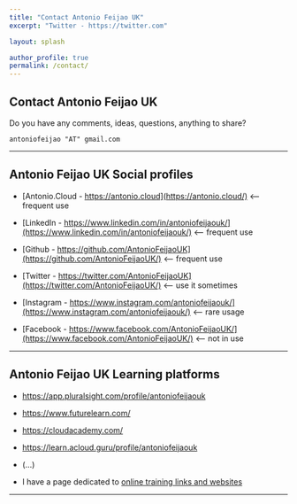 ```yaml
---
title: "Contact Antonio Feijao UK"
excerpt: "Twitter - https://twitter.com"

layout: splash

author_profile: true
permalink: /contact/
---
```


## Contact Antonio Feijao UK

Do you have any comments, ideas, questions, anything to share? 

`antoniofeijao "AT" gmail.com`

---

## Antonio Feijao UK Social profiles

* [Antonio.Cloud - https://antonio.cloud](https://antonio.cloud/) <-- frequent use

* [LinkedIn - https://www.linkedin.com/in/antoniofeijaouk/](https://www.linkedin.com/in/antoniofeijaouk/) <-- frequent use
  
* [Github - https://github.com/AntonioFeijaoUK](https://github.com/AntonioFeijaoUK/) <-- frequent use

* [Twitter - https://twitter.com/AntonioFeijaoUK](https://twitter.com/AntonioFeijaoUK/) <-- use it sometimes

* [Instagram - https://www.instagram.com/antoniofeijaouk/](https://www.instagram.com/antoniofeijaouk/) <-- rare usage
 
* [Facebook - https://www.facebook.com/AntonioFeijaoUK/](https://www.facebook.com/AntonioFeijaoUK/) <-- not in use

---

## Antonio Feijao UK Learning platforms

* https://app.pluralsight.com/profile/antoniofeijaouk

* https://www.futurelearn.com/

* https://cloudacademy.com/

* https://learn.acloud.guru/profile/antoniofeijaouk

* (...)

* I have a page dedicated to [online training links and websites](/training/)

---

